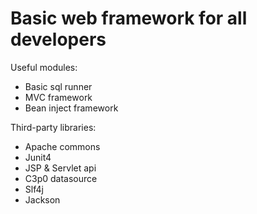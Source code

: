 # Basic web framework for all developers

Useful modules:
- Basic sql runner
- MVC framework
- Bean inject framework

Third-party libraries:
- Apache commons
- Junit4
- JSP & Servlet api
- C3p0 datasource
- Slf4j
- Jackson
